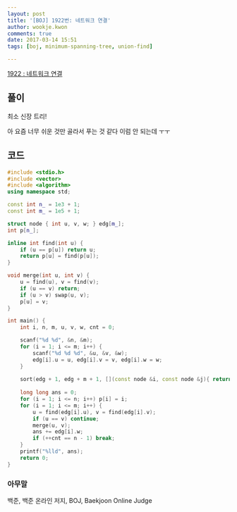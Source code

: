 ```yaml
---
layout: post
title: '[BOJ] 1922번: 네트워크 연결'
author: wookje.kwon
comments: true
date: 2017-03-14 15:51
tags: [boj, minimum-spanning-tree, union-find]

---
```


[1922 : 네트워크 연결](https://www.acmicpc.net/problem/1922)

## 풀이

최소 신장 트리!  

아 요즘 너무 쉬운 것만 골라서 푸는 것 같다 이럼 안 되는데 ㅜㅜ

## 코드

```cpp
#include <stdio.h>
#include <vector>
#include <algorithm>
using namespace std;

const int n_ = 1e3 + 1;
const int m_ = 1e5 + 1;

struct node { int u, v, w; } edg[m_];
int p[n_];

inline int find(int u) {
	if (u == p[u]) return u;
	return p[u] = find(p[u]);
}

void merge(int u, int v) {
	u = find(u), v = find(v);
	if (u == v) return;
	if (u > v) swap(u, v);
	p[u] = v;
}

int main() {
	int i, n, m, u, v, w, cnt = 0;

	scanf("%d %d", &n, &m);
	for (i = 1; i <= m; i++) {
		scanf("%d %d %d", &u, &v, &w);
		edg[i].u = u, edg[i].v = v, edg[i].w = w;
	}
	
	sort(edg + 1, edg + m + 1, [](const node &i, const node &j){ return i.w < j.w; });
	
	long long ans = 0;
	for (i = 1; i <= n; i++) p[i] = i;
	for (i = 1; i <= m; i++) {
		u = find(edg[i].u), v = find(edg[i].v);
		if (u == v) continue;
		merge(u, v);
		ans += edg[i].w;
		if (++cnt == n - 1) break;
	}
	printf("%lld", ans);
	return 0;
}
```

### 아무말  
백준, 백준 온라인 저지, BOJ, Baekjoon Online Judge
